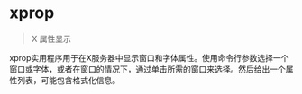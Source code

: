 # xprop

> X 属性显示

xprop实用程序用于在X服务器中显示窗口和字体属性。使用命令行参数选择一个窗口或字体，或者在窗口的情况下，通过单击所需的窗口来选择。然后给出一个属性列表，可能包含格式化信息。
